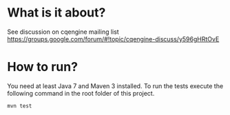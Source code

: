 ﻿# What is it about?
See discussion on cqengine mailing list https://groups.google.com/forum/#!topic/cqengine-discuss/y596gHRtOvE

# How to run?
You need at least Java 7 and Maven 3 installed. To run the tests execute the
following command in the root folder of this project. 

``` mvn test ```
   
